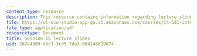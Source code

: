 ```yaml
---
content_type: resource
description: This resource contains information regarding lecture slide 15.
file: https://ol-ocw-studio-app-qa.s3.amazonaws.com/courses/14-581-international-economics-i-spring-2013/367e4309dbc33cd57da3664146619674_MIT14_581S13_Lecslides15.pdf
file_type: application/pdf
resourcetype: Document
title: Session 15 lecture slides
uid: 367e4309-dbc3-3cd5-7da3-664146619674
---
```

